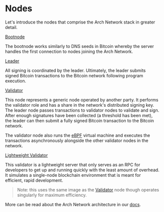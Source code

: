 # Nodes

Let's introduce the nodes that comprise the Arch Network stack in greater detail.

[Bootnode]

The bootnode works similarly to DNS seeds in Bitcoin whereby the server handles the first connection to nodes joining the Arch Network.

[Leader]

All signing is coordinated by the leader. Ultimately, the leader submits signed Bitcoin transactions to the Bitcoin network following program execution.
    
[Validator]
  
This node represents a generic node operated by another party. It performs the validator role and has a share in the network's distributed signing key. The leader node passes transactions to validator nodes to validate and sign. After enough signatures have been collected (a threshold has been met), the leader can then submit a fully signed Bitcoin transaction to the Bitcoin network.

The validator node also runs the [eBPF] virtual machine and executes the transactions asynchronously alongside the other validator nodes in the network.

[Lightweight Validator]

This validator is a lightweight server that only serves as an RPC for developers to get up and running quickly with the least amount of overhead. It simulates a single-node blockchain environment that is meant for efficient, rapid development.

> Note: this uses the same image as the [Validator] node though operates singularly for maximum efficiency.
 
More can be read about the Arch Network architecture in our [docs].

[docs]: https://docs.arch.network
[eBPF]: https://ebpf.io/
[Bootnode]: https://github.com/Arch-Network/arch-cli/blob/main/bootnode.sh 
[Leader]: https://github.com/Arch-Network/arch-cli/blob/main/leader.sh
[Validator]: https://github.com/Arch-Network/arch-cli/blob/main/validator.sh
[Lightweight Validator]: https://github.com/Arch-Network/arch-cli/blob/main/validator.sh
